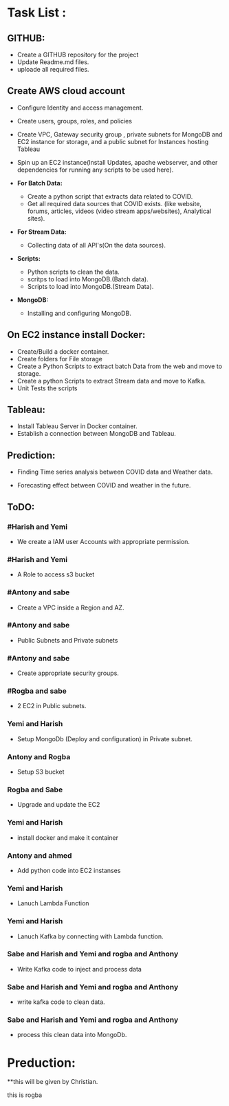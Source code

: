  # Task List :
 ## GITHUB:
  * Create a GITHUB repository for the project
  * Update Readme.md files. 
  * uploade all required files.
  
 ## Create AWS cloud account 
  * Configure Identity and access management.
  * Create users, groups, roles, and policies
  * Create VPC, Gateway security group , private subnets for MongoDB and EC2 instance for storage, and a public subnet for Instances hosting  Tableau
  * Spin up an EC2 instance(Install Updates, apache webserver, and other dependencies for running any scripts to be used here).

* **For Batch Data:**
  * Create a python script that extracts data related to COVID.
  * Get all required data sources that COVID exists. (like website, forums, articles, videos (video stream apps/websites), Analytical sites).
* **For Stream Data:**
  * Collecting data of all API's(On the data sources).

* **Scripts:**
  * Python scripts to clean the data.
  * scritps to load into MongoDB.(Batch data).
  * Scripts to load into MongoDB.(Stream Data).
  
* **MongoDB:**
  * Installing and configuring MongoDB.
 
## On EC2 instance install Docker:

 * Create/Build a docker container.
 * Create folders for File storage
 * Create a Python Scripts to extract batch Data from the web and move to storage.
 * Create a python Scripts to extract Stream data and move to Kafka.
 * Unit Tests the scripts


## Tableau:

 * Install Tableau Server in Docker container.
 * Establish a connection between MongoDB and Tableau.

## Prediction:

 * Finding Time series analysis between COVID data and Weather data.

 * Forecasting effect between COVID and weather in the future.
## ToDO:

### **#Harish and Yemi** 
*  We create a IAM user Accounts with appropriate permission. 
### **#Harish and Yemi**
*  A Role to access s3 bucket
### **#Antony and sabe**
*  Create a VPC inside a Region and AZ.
### **#Antony and sabe**
*  Public Subnets and Private subnets 
### **#Antony and sabe**
*  Create appropriate security groups. 
### **#Rogba and sabe**
*  2 EC2 in Public subnets. 
### **Yemi and Harish**
*  Setup MongoDb (Deploy and configuration) in Private subnet. 
### **Antony and Rogba**
*  Setup S3 bucket 
### **Rogba and Sabe**
*  Upgrade and update the EC2 
### **Yemi and Harish**
*  install docker and make it container 
### **Antony and ahmed**
*  Add python code into EC2 instanses 
### **Yemi and Harish**
*  Lanuch Lambda Function 
### **Yemi and Harish**
*  Lanuch Kafka  by connecting with Lambda function. 
### **Sabe and Harish and Yemi and rogba and Anthony**
*  Write Kafka code to inject and process data 
### **Sabe and Harish and Yemi and rogba and Anthony**
*  write kafka code to clean data.
### **Sabe and Harish and Yemi and rogba and Anthony**
*  process this clean data into MongoDb.
# Preduction: 
**this will be given by Christian. 


this is rogba 
